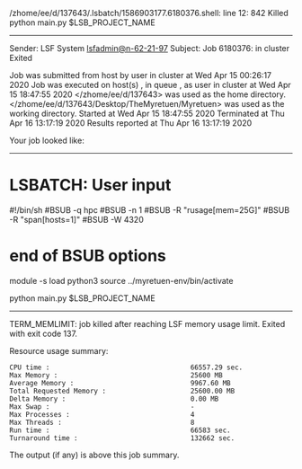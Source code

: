 /zhome/ee/d/137643/.lsbatch/1586903177.6180376.shell: line 12:   842 Killed                  python main.py $LSB_PROJECT_NAME

------------------------------------------------------------
Sender: LSF System <lsfadmin@n-62-21-97>
Subject: Job 6180376: <NNAgent96000-IMP-sample-length10-hist10> in cluster <dcc> Exited

Job <NNAgent96000-IMP-sample-length10-hist10> was submitted from host <n-62-30-6> by user <s183905> in cluster <dcc> at Wed Apr 15 00:26:17 2020
Job was executed on host(s) <n-62-21-97>, in queue <hpc>, as user <s183905> in cluster <dcc> at Wed Apr 15 18:47:55 2020
</zhome/ee/d/137643> was used as the home directory.
</zhome/ee/d/137643/Desktop/TheMyretuen/Myretuen> was used as the working directory.
Started at Wed Apr 15 18:47:55 2020
Terminated at Thu Apr 16 13:17:19 2020
Results reported at Thu Apr 16 13:17:19 2020

Your job looked like:

------------------------------------------------------------
# LSBATCH: User input
#!/bin/sh
#BSUB -q hpc
#BSUB -n 1
#BSUB -R "rusage[mem=25G]"
#BSUB -R "span[hosts=1]"
#BSUB -W 4320
# end of BSUB options

module -s load python3
source ../myretuen-env/bin/activate

python main.py $LSB_PROJECT_NAME


------------------------------------------------------------

TERM_MEMLIMIT: job killed after reaching LSF memory usage limit.
Exited with exit code 137.

Resource usage summary:

    CPU time :                                   66557.29 sec.
    Max Memory :                                 25600 MB
    Average Memory :                             9967.60 MB
    Total Requested Memory :                     25600.00 MB
    Delta Memory :                               0.00 MB
    Max Swap :                                   -
    Max Processes :                              4
    Max Threads :                                8
    Run time :                                   66583 sec.
    Turnaround time :                            132662 sec.

The output (if any) is above this job summary.

